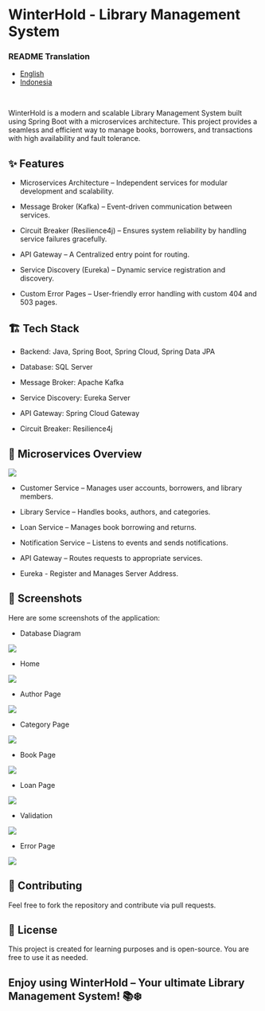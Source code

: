 # WinterHold - Library Management System

<h3>README Translation</h3>
<ul>
  <li><a href="https://github.com/fer-nando65/WinterHold-microservice/blob/master/README.md">English</a></li>
  <li><a href="https://github.com/fer-nando65/WinterHold-microservice/blob/master/README.id.md">Indonesia</a></li>
</ul>
<br>

WinterHold is a modern and scalable Library Management System built using Spring Boot with a microservices architecture. This project provides a seamless and efficient way to manage books, borrowers, and transactions with high availability and fault tolerance.

<h2>✨ Features</h2>

* Microservices Architecture – Independent services for modular development and scalability.

* Message Broker (Kafka) – Event-driven communication between services.

* Circuit Breaker (Resilience4j) – Ensures system reliability by handling service failures gracefully.

* API Gateway – A Centralized entry point for routing.

* Service Discovery (Eureka) – Dynamic service registration and discovery.

* Custom Error Pages – User-friendly error handling with custom 404 and 503 pages.

<h2>🏗️ Tech Stack</h2>

* Backend: Java, Spring Boot, Spring Cloud, Spring Data JPA

* Database: SQL Server

* Message Broker: Apache Kafka

* Service Discovery: Eureka Server

* API Gateway: Spring Cloud Gateway

* Circuit Breaker: Resilience4j

<h2>📜 Microservices Overview</h2>

<img src="https://github.com/fer-nando65/WinterHold-microservice/blob/master/screenshot/architecture_microservice.JPG">

* Customer Service – Manages user accounts, borrowers, and library members.

* Library Service – Handles books, authors, and categories.

* Loan Service – Manages book borrowing and returns.

* Notification Service – Listens to events and sends notifications.

* API Gateway – Routes requests to appropriate services.

* Eureka - Register and Manages Server Address.

<h2>📸 Screenshots</h2>

Here are some screenshots of the application:

* Database Diagram
<img src="https://github.com/fer-nando65/WinterHold-microservice/blob/master/screenshot/db_full.png">

* Home
<img src="https://github.com/fer-nando65/WinterHold-microservice/blob/master/screenshot/home.JPG">

* Author Page
<img src="https://github.com/fer-nando65/WinterHold-microservice/blob/master/screenshot/author.JPG">

* Category Page
<img src="https://github.com/fer-nando65/WinterHold-microservice/blob/master/screenshot/category.JPG">

* Book Page
<img src="https://github.com/fer-nando65/WinterHold-microservice/blob/master/screenshot/book.JPG">

* Loan Page
<img src="https://github.com/fer-nando65/WinterHold-microservice/blob/master/screenshot/loan.JPG">

* Validation
<img src="https://github.com/fer-nando65/WinterHold-microservice/blob/master/screenshot/validation.JPG">

* Error Page
<img src="https://github.com/fer-nando65/WinterHold-microservice/blob/master/screenshot/errorpage.JPG">

<h2>🤝 Contributing</h2>

Feel free to fork the repository and contribute via pull requests.

<h2>📜 License</h2>

This project is created for learning purposes and is open-source. You are free to use it as needed.

<h2>Enjoy using WinterHold – Your ultimate Library Management System! 📚❄️</h2>

